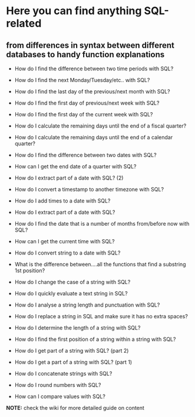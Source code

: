 
# Here you can find anything SQL-related 
## from differences in syntax between different databases to handy function explanations

* How do I find the difference between two time periods with SQL?
* How do I find the next Monday/Tuesday/etc.. with SQL?
* How do I find the last day of the previous/next month with SQL?
* How do I find the first day of previous/next week with SQL?
* How do I find the first day of the current week with SQL?
* How do I calculate the remaining days until the end of a fiscal quarter?
* How do I calculate the remaining days until the end of a calendar quarter?
* How do I find the difference between two dates with SQL?
* How can I get the end date of a quarter with SQL?
* How do I extract part of a date with SQL? (2)
* How do I convert a timestamp to another timezone with SQL?
* How do I add times to a date with SQL?
* How do I extract part of a date with SQL?
* How do I find the date that is a number of months from/before now with SQL?
* How can I get the current time with SQL?
* How do I convert string to a date with SQL?
* What is the difference between….all the functions that find a substring 1st position?
* How do I change the case of a string with SQL?

* How do I quickly evaluate a text string in SQL?
* How do I analyse a string length and punctuation with SQL?
* How do I replace a string in SQL and make sure it has no extra spaces?
* How do I determine the length of a string with SQL?
* How do I find the first position of a string within a string with SQL?
* How do I get part of a string with SQL? (part 2)
* How do I get a part of a string with SQL? (part 1)

* How do I concatenate strings with SQL?
* How do I round numbers with SQL?
* How can I compare values with SQL?

**NOTE:**
check the wiki for more detailed guide on content
